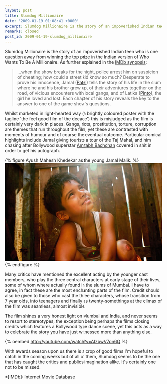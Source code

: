 ```yaml
---
layout: post
title: Slumdog Millionaire
date: '2009-01-19 01:08:41 +0000'
excerpt: Slumdog Millionaire is the story of an impoverished Indian teen who is one question away from winning the top prize in the Indian version of Who Wants To Be A Millionaire.
remarks: closed
post_id: 2009-01-19-slumdog_millionaire
---
```

Slumdog Millionaire is the story of an impoverished Indian teen who is one question away from winning the top prize in the Indian version of Who Wants To Be A Millionaire. As further explained in the [IMDb synopsis][1]:

>...when the show breaks for the night, police arrest him on suspicion of cheating; how could a street kid know so much? Desperate to prove his innocence, Jamal ([Patel][2]) tells the story of his life in the slum where he and his brother grew up, of their adventures together on the road, of vicious encounters with local gangs, and of Latika ([Pinto][3]), the girl he loved and lost. Each chapter of his story reveals the key to the answer to one of the game show's questions.

Whilst marketed in light-hearted way (a brightly coloured poster with the tagline 'the feel good film of the decade') this is misjudged as the film is certainly very dark in places. Gangs, riots, prostitution, torture, corruption are themes that run throughout the film, yet these are contrasted with moments of humour and of course the eventual outcome. Particular comical highlights include Jamal giving tourists a tour of the Taj Mahal, and him chasing after Bollywood superstar [Amitabh Bachchan][4] covered in shit in order to get his autograph.

{% figure Ayush Mahesh Khedekar as the young Jamal Malik. %}
![](/assets/images/2009/01/slumdogmillionaire.jpg)
{% endfigure %}

Many critics have mentioned the excellent acting by the younger cast members, who play the three central characters at early stage of their lives, some of whom where actually found in the slums of Mumbai. I have to agree, in fact these are the most enchanting parts of the film. Credit should also be given to those who cast the three  characters, whose transition from 7 year olds, into teenagers and finally as twenty-somethings at the climax of the film was seamless, almost invisible.

The film shines a very honest light on Mumbai and India, and never seems to resort to stereotypes, the exception being perhaps the films closing credits which features a Bollywood type dance scene, yet this acts as a way to celebrate the story you have just witnessed more than anything else.

{% oembed http://youtube.com/watch?v=AIzbwV7on6Q %}

With awards season upon us there is a crop of good films I'm hopeful to catch in the coming weeks but of all of them, Slumdog seems to be the one that has caught the critics and publics imagination alike. It's certainly one not to be missed.

[1]: http://www.imdb.com/title/tt1010048/synopsis/
[2]: http://www.imdb.com/name/nm2353862/
[3]: http://www.imdb.com/name/nm2951768/
[4]: http://en.wikipedia.org/wiki/Amitabh_Bachchan

*[IMDb]: Internet Movie Database